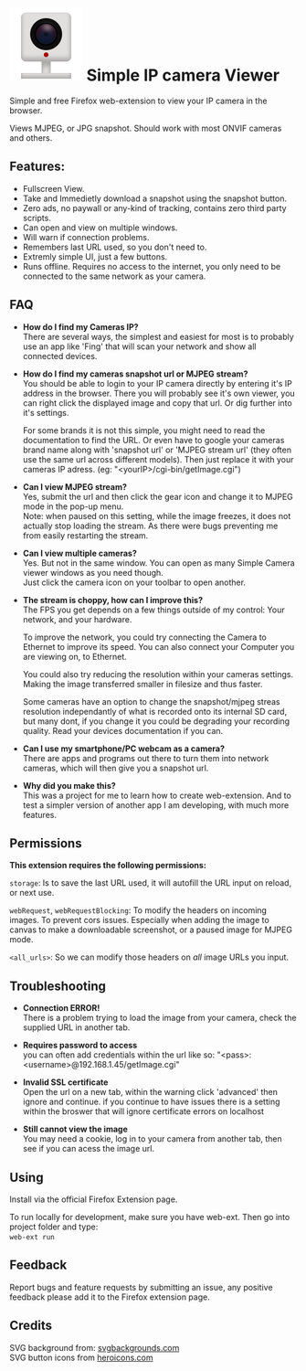 
# ![IP Camera](./icons/iconSVG.svg) Simple IP camera Viewer  
Simple and free Firefox web-extension to view your IP camera in the browser. 

Views MJPEG, or JPG snapshot. Should work with most ONVIF cameras and others. 

## Features:

- Fullscreen View.
- Take and Immedietly download a snapshot using the snapshot button.
- Zero ads, no paywall or any-kind of tracking, contains zero third party scripts.
- Can open and view on multiple windows.
- Will warn if connection problems.
- Remembers last URL used, so you don't need to.
- Extremly simple UI, just a few buttons.  
- Runs offline. Requires no access to the internet, you only need to be connected to the same network as your camera.  

## FAQ

- **How do I find my Cameras IP?**  
  There are several ways, the simplest and easiest for most is to probably use an app like 'Fing' that will scan your network and show all connected devices.
  
- **How do I find my cameras snapshot url or MJPEG stream?**  
  You should be able to login to your IP camera directly by entering it's IP address in the browser. There you will probably see it's own viewer, you can right click the displayed image and copy that url. Or dig further into it's settings.   
  
  For some brands it is not this simple, you might need to read the documentation to find the URL. Or even have to google your cameras brand name along with 'snapshot url' or 'MJPEG stream url' (they often use the same url across different models). Then just replace it with your cameras IP adress. (eg: "\<yourIP\>/cgi-bin/getImage.cgi")  
  
- **Can I view MJPEG stream?**  
  Yes, submit the url and then click the gear icon and change it to MJPEG mode in the pop-up menu.   
  Note: when paused on this setting, while the image freezes, it does not actually stop loading the stream. As there were bugs preventing me from easily restarting the stream.  

- **Can I view multiple cameras?**  
  Yes. But not in the same window. You can open as many Simple Camera viewer windows as you need though.  
  Just click the camera icon on your toolbar to open another.

- **The stream is choppy, how can I improve this?**  
  The FPS you get depends on a few things outside of my control: Your network, and your hardware.  

  To improve the network, you could try connecting the Camera to Ethernet to improve its speed. You can also connect your Computer you are viewing on, to Ethernet.  

  You could also try reducing the resolution within your cameras settings. Making the image transferred smaller in filesize and thus faster.  
    
  Some cameras have an option to change the snapshot/mjpeg streas resolution independantly of what is recorded onto its internal SD card, but many dont, if you change it you could be degrading your recording quality. Read your devices documentation if you can.

- **Can I use my smartphone/PC webcam as a camera?**  
  There are apps and programs out there to turn them into network cameras, which will then give you a snapshot url. 
  
- **Why did you make this?**  
  This was a project for me to learn how to create web-extension. And to test a simpler version of another app I am developing, with much more features. 

## Permissions
**This extension requires the following permissions:**      
    
```storage```: Is to save the last URL used, it will autofill the URL input on reload, or next use.
  
```webRequest```, ```webRequestBlocking```:  To modify the headers on incoming images. To prevent cors issues. Especially when adding the image to canvas to make a downloadable screenshot, or a paused image for MJPEG mode.  
  
```<all_urls>```: So we can modify those headers on *all* image URLs you input.  
  
## Troubleshooting

- **Connection ERROR!**  
  There is a problem trying to load the image from your camera, check the supplied URL in another tab.
  
- **Requires password to access**  
  you can often add credentials within the url like so: "\<pass\>:\<username\>@192.168.1.45/getImage.cgi"

- **Invalid SSL certificate**  
  Open the url on a new tab, within the warning click 'advanced' then ignore and continue.
  if you continue to have issues there is a setting within the broswer that will ignore certificate errors on localhost

- **Still cannot view the image**  
  You may need a cookie, log in to your camera from another tab, then see if you can acess the image url.


## Using
Install via the official Firefox Extension page.  
  
To run locally for development, make sure you have web-ext. Then go into project folder and type:  
```web-ext run```  
  
## Feedback    
Report bugs and feature requests by submitting an issue, any positive feedback please add it to the Firefox extension page.

## Credits  
SVG background from: [svgbackgrounds.com](https://svgbackgrounds.com)    
SVG button icons from [heroicons.com](https://heroicons.com)